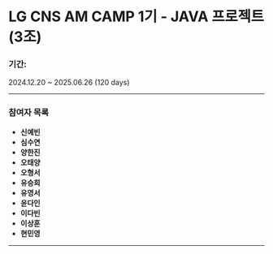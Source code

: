 # LG CNS AM CAMP 1기 - JAVA 프로젝트 (3조)

### 기간:
2024.12.20 ~ 2025.06.26 (120 days)

---

### 참여자 목록
- **신예빈** 
- **심수연** 
- **양한진** 
- **오태양** 
- **오형서** 
- **유승희** 
- **유영서** 
- **윤다인** 
- **이다빈** 
- **이상훈** 
- **현민영** 

---
